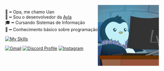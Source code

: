 <img src = "banner.gif" width = "200px" align = "right">

👋╺╸Opa, me chamo Uan<br>
🤖╺╸Sou o desenvolvedor da [Ayla](https://discord.gg/pUQ3tkr8ZF)<br>
🎓╺╸Cursando Sistemas de Informação<br>
🌱╺╸Conhecimento básico sobre programação<br>


[![My Skills](https://skillicons.dev/icons?i=java,py)](https://skillicons.dev)

[![Gmail](https://img.shields.io/badge/Gmail-333333?style=for-the-badge&logo=gmail&logoColor=red)](mailto:uanfranciscodev@gmail.com)
[![Discord Profile](https://img.shields.io/badge/Discord-5865F2?style=for-the-badge&logo=discord&logoColor=white)](https://discord.com/users/1118721403395526687)
[![Instagram](https://img.shields.io/badge/-Instagram-%23E4405F?style=for-the-badge&logo=instagram&logoColor=white)](https://www.instagram.com/uaanes/)
